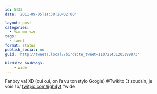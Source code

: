 ```yaml
---
id: 5433
date: '2011-09-05T14:30:20+02:00'

layout: post
categories:
  - Vis ma vie
tags:
  - tweet
format: status
publish_social: no
guid: 'http://tweets.local/?birdsite_tweet=110721431205199873'

birdsite_hashtags:
    - wide
---
```


Fanboy va! XD (oui oui, on l’a vu ton stylo Google) @Twikito Et soudain, je vois ! o/ [twitpic.com/6gh4yt](http://twitpic.com/6gh4yt) #wide